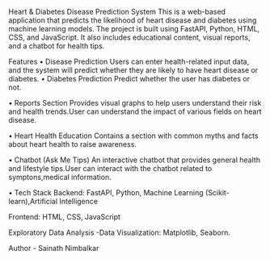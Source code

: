 Heart & Diabetes Disease Prediction System
This is a web-based application that predicts the likelihood of heart disease and diabetes using machine learning models.
The project is built using FastAPI, Python, HTML, CSS, and JavaScript.
It also includes educational content, visual reports, and a chatbot for health tips.

Features
• Disease Prediction
Users can enter health-related input data, and the system will predict whether they are likely to have heart disease or diabetes.
• Diabetes Prediction
Predict whether the user has diabetes or not.

• Reports Section
Provides visual graphs to help users understand their risk and health trends.User can understand the impact of various fields on heart disease.

• Heart Health Education
Contains a section with common myths and facts about heart health to raise awareness.

• Chatbot (Ask Me Tips)
An interactive chatbot that provides general health and lifestyle tips.User can interact with the chatbot related to symptons,medical information.

• Tech Stack
Backend: FastAPI, Python, Machine Learning (Scikit-learn),Artificial Intelligence

Frontend: HTML, CSS, JavaScript

Exploratory Data Analysis -Data Visualization: Matplotlib, Seaborn.


Author - Sainath Nimbalkar
